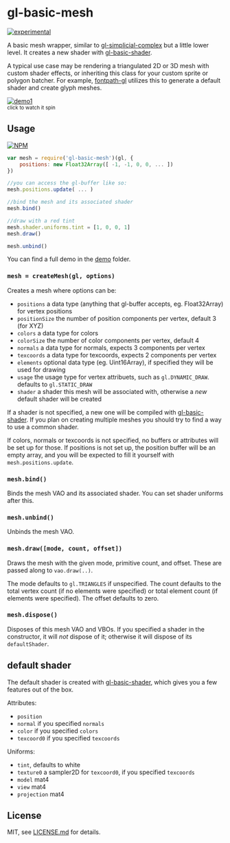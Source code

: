 # gl-basic-mesh

[![experimental](http://badges.github.io/stability-badges/dist/experimental.svg)](http://github.com/badges/stability-badges)

A basic mesh wrapper, similar to [gl-simplicial-complex](https://www.npmjs.org/package/gl-simplicial-complex) but a little lower level. It creates a new shader with [gl-basic-shader](https://github.com/mattdesl/gl-basic-shader).

A typical use case may be rendering a triangulated 2D or 3D mesh with custom shader effects, or inheriting this class for your custom sprite or polygon batcher. For example, [fontpath-gl](https://github.com/mattdesl/fontpath-gl) utilizes this to generate a default shader and create glyph meshes. 

[![demo1](http://i.imgur.com/tlvIlJQ.png)](http://mattdesl.github.io/gl-basic-mesh/demo/index.html)  
<sup>click to watch it spin</sup>

## Usage

[![NPM](https://nodei.co/npm/gl-basic-mesh.png)](https://nodei.co/npm/gl-basic-mesh/)

```js
var mesh = require('gl-basic-mesh')(gl, {
	positions: new Float32Array([ -1, -1, 0, 0, ... ])
})

//you can access the gl-buffer like so:
mesh.positions.update( ... ) 

//bind the mesh and its associated shader
mesh.bind()

//draw with a red tint
mesh.shader.uniforms.tint = [1, 0, 0, 1]
mesh.draw()

mesh.unbind()
```

You can find a full demo in the [demo](demo/) folder.

### ```mesh = createMesh(gl, options)```

Creates a mesh where options can be:

- `positions` a data type (anything that gl-buffer accepts, eg. Float32Array) for vertex positions
- `positionSize` the number of position components per vertex, default 3 (for XYZ)
- `colors` a data type for colors
- `colorSize` the number of color components per vertex, default 4
- `normals` a data type for normals, expects 3 components per vertex
- `texcoords` a data type for texcoords, expects 2 components per vertex
- `elements` optional data type (eg. Uint16Array), if specified they will be used for drawing
- `usage` the usage type for vertex attribuets, such as `gl.DYNAMIC_DRAW`. defaults to `gl.STATIC_DRAW`
- `shader` a shader this mesh will be associated with, otherwise a *new* default shader will be created 

If a shader is not specified, a new one will be compiled with [gl-basic-shader](https://npmjs.org/package/gl-basic-shader). If you plan on creating multiple meshes you should try to find a way to use a common shader. 

If colors, normals or texcoords is not specified, no buffers or attributes will be set up for those. If positions is not set up, the position buffer will be an empty array, and you will be expected to fill it yourself with `mesh.positions.update`.

### `mesh.bind()`

Binds the mesh VAO and its associated shader. You can set shader uniforms after this.

### `mesh.unbind()`

Unbinds the mesh VAO.

### `mesh.draw([mode, count, offset])`

Draws the mesh with the given mode, primitive count, and offset. These are passed along to `vao.draw(..)`. 

The mode defaults to `gl.TRIANGLES` if unspecified. The count defaults to the total vertex count (if no elements were specified) or total element count (if elements were specified). The offset defaults to zero.

### `mesh.dispose()`

Disposes of this mesh VAO and VBOs. If you specified a shader in the constructor, it will *not* dispose of it; otherwise it will dispose of its `defaultShader`. 

## default shader

The default shader is created with [gl-basic-shader](https://npmjs.org/package/gl-basic-shader), which gives you a few features out of the box.

Attributes:

- `position` 
- `normal` if you specified `normals`
- `color` if you specified `colors`
- `texcoord0` if you specified `texcoords`

Uniforms:

- `tint`, defaults to white
- `texture0` a sampler2D for `texcoord0`, if you specified `texcoords`
- `model` mat4
- `view` mat4
- `projection` mat4

## License

MIT, see [LICENSE.md](http://github.com/mattdesl/gl-basic-mesh/blob/master/LICENSE.md) for details.
